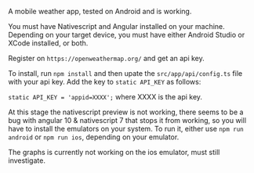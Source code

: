 A mobile weather app, tested on Android and is working.

You must have Nativescript and Angular installed on your machine. Depending on your target device, you must have either Android Studio or XCode installed, or both.

Register on `https://openweathermap.org/` and get an api key.

To install, run `npm install` and then upate the `src/app/api/config.ts` file with your api key. Add the key to `static API_KEY` as follows:

`static API_KEY = 'appid=XXXX';` where XXXX is the api key.

At this stage the nativescript preview is not working, there seems to be a bug with angular 10 & nativescript 7 that stops it from working, so you will have to install the emulators on your system. To run it, either use `npm run android` or `npm run ios`, depending on your emulator.

The graphs is currently not working on the ios emulator, must still investigate.
